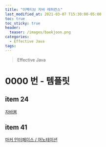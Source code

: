```yaml
---
title: "이펙티브 자바 레퍼런스"
last_modified_at: 2021-03-07 T15:30:00-05:00
toc: true
toc_sticky: true
header:
  teaser: /images/baekjoon.png
categories: 
  - Effective Java
tags:
---
```


> Effective Java

0000 번 - 템플릿
=============

## item 24
[자바봄](https://javabom.tistory.com/46)

## item 41
[마커 인터페이스 / 어노테이션](https://programmingfbf7290.tistory.com/entry/%EC%95%88%EB%93%9C%EB%A1%9C%EC%9D%B4%EB%93%9C-%EB%A7%88%EC%BB%A4Marker-%EC%9D%B8%ED%84%B0%ED%8E%98%EC%9D%B4%EC%8A%A4-%EC%96%B4%EB%85%B8%ED%85%8C%EC%9D%B4%EC%85%98Annotation-%ED%99%9C%EC%9A%A9)